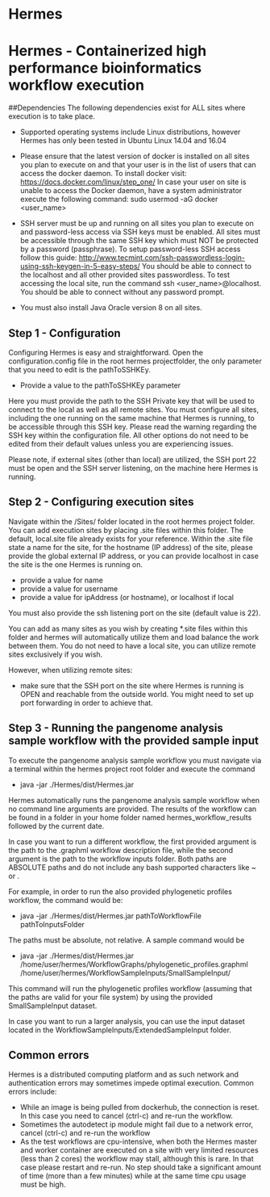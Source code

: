 # Hermes

# Hermes - Containerized high performance bioinformatics workflow execution

##Dependencies
The following dependencies exist for ALL sites where execution is to take place.

* Supported operating systems include Linux distributions, however Hermes has only been tested in Ubuntu Linux 14.04 and 16.04

* Please ensure that the latest version of docker is installed on all sites you plan to execute on and that your user is in the list of users that can access the docker daemon. To install docker visit: https://docs.docker.com/linux/step_one/
In case your user on site is unable to access the Docker daemon, have a system administrator execute the following command: sudo usermod -aG docker <user_name>

* SSH server must be up and running on all sites you plan to execute on and password-less access via SSH keys must be enabled. All sites must be accessible through the same SSH key which must NOT be protected by a password (passphrase). To setup password-less SSH access follow this guide: http://www.tecmint.com/ssh-passwordless-login-using-ssh-keygen-in-5-easy-steps/
You should be able to connect to the localhost and all other provided sites passwordless. To test accessing the local site, run the command ssh <user_name>@localhost. You should be able to connect without any password prompt.

* You must also install Java Oracle version 8 on all sites. 

## Step 1 - Configuration
Configuring Hermes is easy and straightforward. Open the configuration.config file in the root hermes projectfolder, the only parameter that you need to edit is the pathToSSHKEy.

* Provide a value to the pathToSSHKEy parameter

Here you must provide the path to the SSH Private key that will be used to connect to the local as well as all remote sites. You must configure all sites, including the one running on the same machine that Hermes is running, to be accessible through this SSH key. Please read the warning regarding the SSH key within the configuration file. All other options do not need to be edited from their default values unless you are experiencing issues.

Please note, if external sites (other than local) are utilized, the SSH port 22 must be open and the SSH server listening, on the machine here Hermes is running.

## Step 2 - Configuring execution sites
Navigate within the /Sites/ folder located in the root hermes project folder. You can add execution sites by placing .site files within this folder. The default, local.site file already exists for your reference. Within the .site file state a name for the site, for the hostname (IP address) of the site, please provide the global external IP address, or you can provide localhost in case the site is the one Hermes is running on.

* provide a value for name
* provide a value for username
* provide a value for ipAddress (or hostname), or localhost if local

You must also provide the ssh listening port on the site (default value is 22).

You can add as many sites as you wish by creating *.site files within this folder and hermes will automatically utilize them and load balance the work between them. You do not need to have a local site, you can utilize remote sites exclusively if you wish. 

However, when utilizing remote sites:

* make sure that the SSH port on the site where Hermes is running is OPEN and reachable from the outside world. You might need to set up port forwarding in order to achieve that.


## Step 3 - Running the pangenome analysis sample workflow with the provided sample input
To execute the pangenome analysis sample workflow you must navigate via a terminal within the hermes project root folder and execute the command

* java -jar ./Hermes/dist/Hermes.jar

Hermes automatically runs the pangenome analysis sample workflow when no command line arguments are provided. The results of the workflow can be found in a folder in your home folder named hermes_workflow_results followed by the current date.

In case you want to run a different workflow, the first provided argument is the path to the .graphml workflow description file, while the second argument is the path to the workflow inputs folder. Both paths are ABSOLUTE paths and do not include any bash supported characters like ~ or .

For example, in order to run the also provided phylogenetic profiles workflow, the command would be:

* java -jar ./Hermes/dist/Hermes.jar pathToWorkflowFile pathToInputsFolder

The paths must be absolute, not relative. A sample command would be

* java -jar ./Hermes/dist/Hermes.jar /home/user/hermes/WorkflowGraphs/phylogenetic_profiles.graphml /home/user/hermes/WorkflowSampleInputs/SmallSampleInput/

This command will run the phylogenetic profiles workflow (assuming that the paths are valid for your file system) by using the provided SmallSampleInput dataset.

In case you want to run a larger analysis, you can use the input dataset located in the WorkflowSampleInputs/ExtendedSampleInput folder.

## Common errors

Hermes is a distributed computing platform and as such network and authentication errors may sometimes impede optimal execution. Common errors include:

* While an image is being pulled from dockerhub, the connection is reset. In this case you need to cancel (ctrl-c) and re-run the workflow.
* Sometimes the autodetect ip module might fail due to a network error, cancel (ctrl-c) and re-run the workflow
* As the test workflows are cpu-intensive, when both the Hermes master and worker container are executed on a site with very limited resources (less than 2 cores) the workflow may stall, although this is rare. In that case please restart and re-run. No step should take a significant amount of time (more than a few minutes) while at the same time cpu usage must be high.
